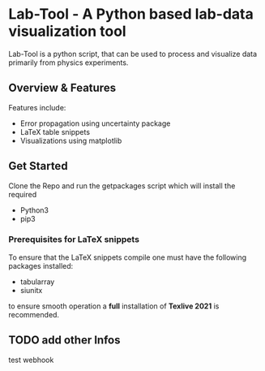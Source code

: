 # Lab-Tool - A Python based lab-data visualization tool

Lab-Tool is a python script, that can be used to process and visualize data primarily from physics experiments. 

## Overview & Features

Features include: 
* Error propagation using uncertainty package
* LaTeX table snippets 
* Visualizations using matplotlib

## Get Started 

Clone the Repo and run the getpackages script which will install the required 

* Python3 
* pip3 

### Prerequisites for LaTeX snippets
To ensure that the LaTeX snippets compile one must have the following packages installed:
* tabularray
* siunitx

to ensure smooth operation a **full** installation of **Texlive 2021** is recommended. 

## TODO add other Infos

test webhook
